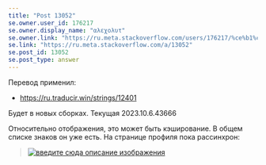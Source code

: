```yaml
---
title: "Post 13052"
se.owner.user_id: 176217
se.owner.display_name: "αλεχολυτ"
se.owner.link: "https://ru.meta.stackoverflow.com/users/176217/%ce%b1%ce%bb%ce%b5%cf%87%ce%bf%ce%bb%cf%85%cf%84"
se.link: "https://ru.meta.stackoverflow.com/a/13052"
se.post_id: 13052
se.post_type: answer
---
```

<p>Перевод применил:</p>
<ul>
<li><a href="https://ru.traducir.win/strings/12401" rel="nofollow noreferrer">https://ru.traducir.win/strings/12401</a></li>
</ul>
<p>Будет в новых сборках. Текущая 2023.10.6.43666</p>
<p>Относительно отображения, это может быть кэширование. В общем списке знаков он уже есть. На странице профиля пока рассинхрон:</p>
<blockquote>
<p><a href="https://i.stack.imgur.com/sDGjf.png" rel="nofollow noreferrer"><img src="https://i.stack.imgur.com/sDGjf.png" alt="введите сюда описание изображения" /></a></p>
</blockquote>
